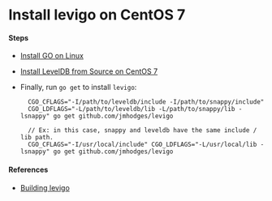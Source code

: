 # Install levigo on CentOS 7

#### Steps
* [Install GO on Linux](https://github.com/northbright/Notes/blob/master/Golang/Install/Install_GO_on_Linux.md)

* [Install LevelDB from Source on CentOS 7](https://github.com/northbright/Notes/blob/master/leveldb/install-leveldb-from-source-on-centos-7.md)

* Finally, run `go get` to install `levigo`:  

        CGO_CFLAGS="-I/path/to/leveldb/include -I/path/to/snappy/include"
        CGO_LDFLAGS="-L/path/to/leveldb/lib -L/path/to/snappy/lib -lsnappy" go get github.com/jmhodges/levigo

        // Ex: in this case, snappy and leveldb have the same include / lib path.
        CGO_CFLAGS="-I/usr/local/include" CGO_LDFLAGS="-L/usr/local/lib -lsnappy" go get github.com/jmhodges/levigo

#### References
* [Building levigo](https://github.com/jmhodges/levigo#building)

